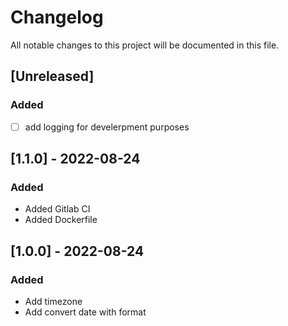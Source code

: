 # Changelog
All notable changes to this project will be documented in this file.

## [Unreleased]
### Added
 - [ ] add logging for develerpment purposes

## [1.1.0] - 2022-08-24
### Added
- Added Gitlab CI
- Added Dockerfile

## [1.0.0] - 2022-08-24
### Added
- Add timezone
- Add convert date with format
  